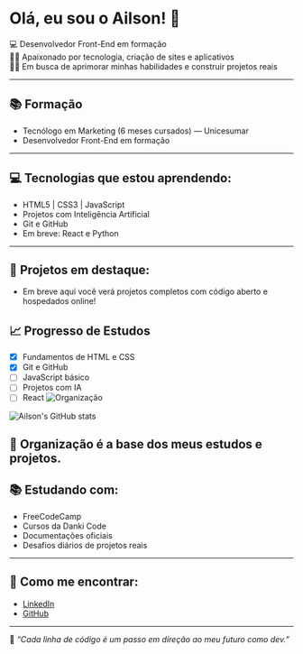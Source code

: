 # Olá, eu sou o Ailson! 👋

💻 Desenvolvedor Front-End em formação  
👨‍💻 Apaixonado por tecnologia, criação de sites e aplicativos  
🧑‍🏫 Em busca de aprimorar minhas habilidades e construir projetos reais

---

## 📚 Formação

- Tecnólogo em Marketing (6 meses cursados) — Unicesumar  
- Desenvolvedor Front-End em formação

---

## 💻 Tecnologias que estou aprendendo:
- HTML5 | CSS3 | JavaScript
- Projetos com Inteligência Artificial
- Git e GitHub
- Em breve: React e Python

---

## 📂 Projetos em destaque:
- Em breve aqui você verá projetos completos com código aberto e hospedados online!

## 📈 Progresso de Estudos

- [x] Fundamentos de HTML e CSS
- [x] Git e GitHub
- [ ] JavaScript básico
- [ ] Projetos com IA
- [ ] React
![Organização](https://img.shields.io/badge/soft%20skill-organiza%C3%A7%C3%A3o-blue)

![Ailson's GitHub stats](https://github-readme-stats.vercel.app/api?username=Ailson-del&show_icons=true&theme=tokyonight)

📂 Organização é a base dos meus estudos e projetos.
---

## 📚 Estudando com:
- FreeCodeCamp
- Cursos da Danki Code
- Documentações oficiais
- Desafios diários de projetos reais 

---

## 📲 Como me encontrar:
- [LinkedIn](https://www.linkedin.com/in/ailson-alves-447296237/) 
- [GitHub](https://github.com/Ailson-del)

---

📝 *“Cada linha de código é um passo em direção ao meu futuro como dev.”*
